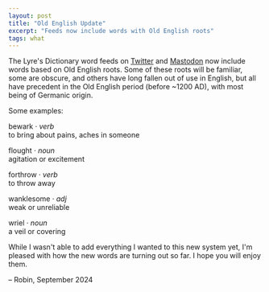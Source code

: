```yaml
---
layout: post
title: "Old English Update"
excerpt: "Feeds now include words with Old English roots"
tags: what
---
```


The Lyre's Dictionary word feeds on [Twitter](https://x.com/lyresdictionary) and [Mastodon](https://botsin.space/@lyresdictionary/)
now include words based on Old English roots. Some of these roots will be familiar, some are obscure, and others have long fallen
out of use in English, but all have precedent in the Old English period (before ~1200 AD), with most being of Germanic origin.

Some examples:

<div class="excerpt">
    <p>
        <span class="title">bewark</span> &#183; <i>verb</i><br>
        <span class="body">to bring about pains, aches in someone</span>
    </p>
</div>

<div class="excerpt">
    <p>
        <span class="title">flought</span> &#183; <i>noun</i><br>
        <span class="body">agitation or excitement</span>
    </p>
</div>

<div class="excerpt">
    <p>
        <span class="title">forthrow</span> &#183; <i>verb</i><br>
        <span class="body">to throw away</span>
    </p>
</div>

<div class="excerpt">
    <p>
        <span class="title">wanklesome</span> &#183; <i>adj</i><br>
        <span class="body">weak or unreliable</span>
    </p>
</div>

<div class="excerpt">
    <p>
        <span class="title">wriel</span> &#183; <i>noun</i><br>
        <span class="body">a veil or covering</span>
    </p>
</div>

While I wasn't able to add everything I wanted to this new system yet, I'm pleased with how the new words are turning out so far. I hope you will enjoy them.

– Robin, September 2024